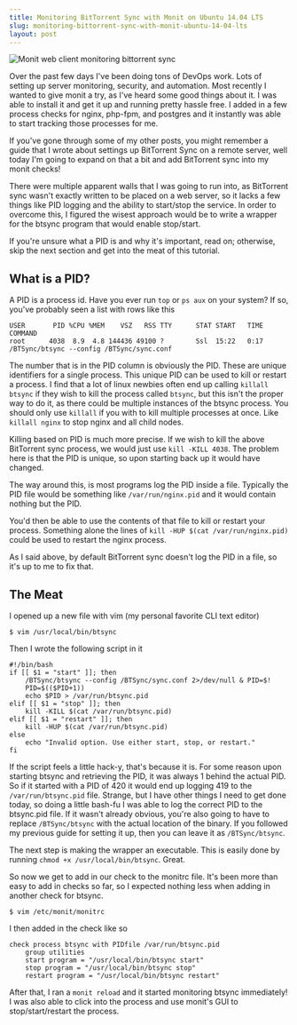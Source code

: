```yaml
---
title: Monitoring BitTorrent Sync with Monit on Ubuntu 14.04 LTS
slug: monitoring-bittorrent-sync-with-monit-ubuntu-14-04-lts
layout: post
---
```


![Monit web client monitoring bittorrent sync](http://garet.co/file/mediachicken/2015-08-24-monitoring-bittorrent-sync-with-monit-ubuntu-14-04-lts/monit-btsync.jpg)

Over the past few days I've been doing tons of DevOps work. Lots of setting up server monitoring, security, and automation. Most recently I wanted to give monit a try, as I've heard some good things about it. I was able to install it and get it up and running pretty hassle free. I added in a few process checks for nginx, php-fpm, and postgres and it instantly was able to start tracking those processes for me.

If you've gone through some of my other posts, you might remember a guide that I wrote about settings up BitTorrent Sync on a remote server, well today I'm going to expand on that a bit and add BitTorrent sync into my monit checks!

There were multiple apparent walls that I was going to run into, as BitTorrent sync wasn't exactly written to be placed on a web server, so it lacks a few things like PID logging and the ability to start/stop the service. In order to overcome this, I figured the wisest approach would be to write a wrapper for the btsync program that would enable stop/start.

If you're unsure what a PID is and why it's important, read on; otherwise, skip the next section and get into the meat of this tutorial.

## What is a PID?

A PID is a process id. Have you ever run `top` or `ps aux` on your system? If so, you've probably seen a list with rows like this

    USER       PID %CPU %MEM    VSZ   RSS TTY      STAT START   TIME COMMAND
    root      4038  8.9  4.8 144436 49100 ?        Ssl  15:22   0:17 /BTSync/btsync --config /BTSync/sync.conf

The number that is in the PID column is obviously the PID. These are unique identifiers for a single process. This unique PID can be used to kill or restart a process. I find that a lot of linux newbies often end up calling `killall btsync` if they wish to kill the process called `btsync`, but this isn't the proper way to do it, as there could be multiple instances of the btsync process. You should only use `killall` if you with to kill multiple processes at once. Like `killall nginx` to stop nginx and all child nodes.

Killing based on PID is much more precise. If we wish to kill the above BitTorrent sync process, we would just use `kill -KILL 4038`. The problem here is that the PID is unique, so upon starting back up it would have changed.

The way around this, is most programs log the PID inside a file. Typically the PID file would be something like `/var/run/nginx.pid` and it would contain nothing but the PID.

You'd then be able to use the contents of that file to kill or restart your process. Something alone the lines of `kill -HUP $(cat /var/run/nginx.pid)` could be used to restart the nginx process.

As I said above, by default BitTorrent sync doesn't log the PID in a file, so it's up to me to fix that.


## The Meat

I opened up a new file with vim (my personal favorite CLI text editor)

    $ vim /usr/local/bin/btsync

Then I wrote the following script in it

    #!/bin/bash
    if [[ $1 = "start" ]]; then
        /BTSync/btsync --config /BTSync/sync.conf 2>/dev/null & PID=$!
        PID=$(($PID+1))
        echo $PID > /var/run/btsync.pid
    elif [[ $1 = "stop" ]]; then
        kill -KILL $(cat /var/run/btsync.pid)
    elif [[ $1 = "restart" ]]; then
        kill -HUP $(cat /var/run/btsync.pid)
    else
        echo "Invalid option. Use either start, stop, or restart."
    fi


If the script feels a little hack-y, that's because it is. For some reason upon starting btsync and retrieving the PID, it was always 1 behind the actual PID. So if it started with a PID of 420 it would end up logging 419 to the `/var/run/btsync.pid` file. Strange, but I have other things I need to get done today, so doing a little bash-fu I was able to log the correct PID to the btsync.pid file. If it wasn't already obvious, you're also going to have to replace `/BTSync/btsync` with the actual location of the binary. If you followed my previous guide for setting it up, then you can leave it as `/BTSync/btsync`.


The next step is making the wrapper an executable. This is easily done by running `chmod +x /usr/local/bin/btsync`. Great.

So now we get to add in our check to the monitrc file. It's been more than easy to add in checks so far, so I expected nothing less when adding in another check for btsync.

    $ vim /etc/monit/monitrc


I then added in the check like so

    check process btsync with PIDfile /var/run/btsync.pid
        group utilities
        start program = "/usr/local/bin/btsync start"
        stop program = "/usr/local/bin/btsync stop"
        restart program = "/usr/local/bin/btsync restart"

After that, I ran a `monit reload` and it started monitoring btsync immediately! I was also able to click into the process and use monit's GUI to stop/start/restart the process.
